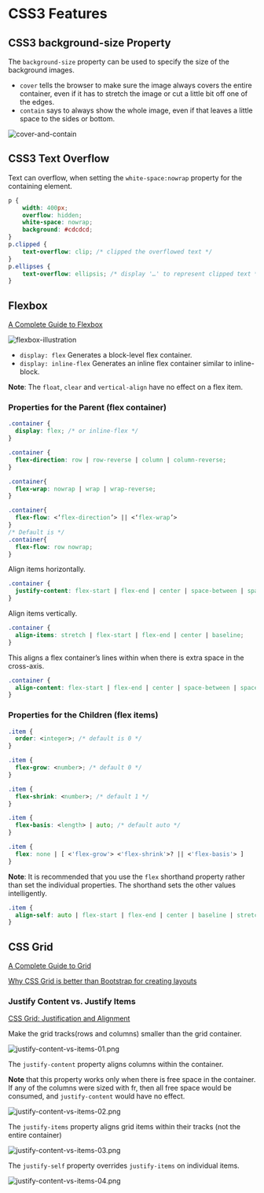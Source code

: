 # CSS3 Features

## CSS3 background-size Property

The `background-size` property can be used to specify the size of the background images.

- `cover` tells the browser to make sure the image always covers the entire container, even if it has to stretch the image or cut a little bit off one of the edges.
- `contain` says to always show the whole image, even if that leaves a little space to the sides or bottom.

![cover-and-contain](images/cover-and-contain.jpg)

## CSS3 Text Overflow

Text can overflow, when setting the `white-space:nowrap` property for the containing element.

```css
p {
    width: 400px;
    overflow: hidden;
    white-space: nowrap;
    background: #cdcdcd;
}
p.clipped {
    text-overflow: clip; /* clipped the overflowed text */
}
p.ellipses {
    text-overflow: ellipsis; /* display '…' to represent clipped text */
}
```

## Flexbox

[A Complete Guide to Flexbox](https://css-tricks.com/snippets/css/a-guide-to-flexbox/)

![flexbox-illustration](images/flexbox-illustration.png)

- `display: flex` Generates a block-level flex container.
- `display: inline-flex` Generates an inline flex container similar to inline-block.

**Note**: The `float`, `clear` and `vertical-align` have no effect on a flex item.

### Properties for the Parent (flex container)

```css
.container {
  display: flex; /* or inline-flex */
}
```

```css
.container {
  flex-direction: row | row-reverse | column | column-reverse;
}
```

```css
.container{
  flex-wrap: nowrap | wrap | wrap-reverse;
}
```

```css
.container{
  flex-flow: <‘flex-direction’> || <‘flex-wrap’>
}
/* Default is */
.container{
  flex-flow: row nowrap;
}
```

Align items horizontally.

```css
.container {
  justify-content: flex-start | flex-end | center | space-between | space-around | space-evenly;
}
```

Align items vertically.

```css
.container {
  align-items: stretch | flex-start | flex-end | center | baseline;
}
```

This aligns a flex container’s lines within when there is extra space in the cross-axis.

```css
.container {
  align-content: flex-start | flex-end | center | space-between | space-around | space-evenly | stretch;
}
```

### Properties for the Children (flex items)

```css
.item {
  order: <integer>; /* default is 0 */
}
```

```css
.item {
  flex-grow: <number>; /* default 0 */
}
```

```css
.item {
  flex-shrink: <number>; /* default 1 */
}
```

```css
.item {
  flex-basis: <length> | auto; /* default auto */
}
```

```css
.item {
  flex: none | [ <'flex-grow'> <'flex-shrink'>? || <'flex-basis'> ]
}
```

**Note**: It is recommended that you use the `flex` shorthand property rather than set the individual properties. The shorthand sets the other values intelligently.

```css
.item {
  align-self: auto | flex-start | flex-end | center | baseline | stretch;
}
```

## CSS Grid

[A Complete Guide to Grid](https://css-tricks.com/snippets/css/complete-guide-grid/)

[Why CSS Grid is better than Bootstrap for creating layouts](https://hackernoon.com/how-css-grid-beats-bootstrap-85d5881cf163)

### Justify Content vs. Justify Items

[CSS Grid: Justification and Alignment](https://alligator.io/css/align-justify/)

Make the grid tracks(rows and columns) smaller than the grid container.

![justify-content-vs-items-01.png](images/justify-content-vs-items-01.png)

The `justify-content` property aligns columns within the container.

**Note** that this property works only when there is free space in the container. If any of the columns were sized with fr, then all free space would be consumed, and `justify-content` would have no effect.

![justify-content-vs-items-02.png](images/justify-content-vs-items-02.png)

The `justify-items` property aligns grid items within their tracks (not the entire container)

![justify-content-vs-items-03.png](images/justify-content-vs-items-03.png)

The `justify-self` property overrides `justify-items` on individual items.

![justify-content-vs-items-04.png](images/justify-content-vs-items-04.png)